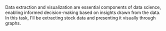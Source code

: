 Data extraction and visualization are essential components of data science, enabling informed decision-making based on insights drawn from the data. In this task, I'll be extracting stock data and presenting it visually through graphs.

